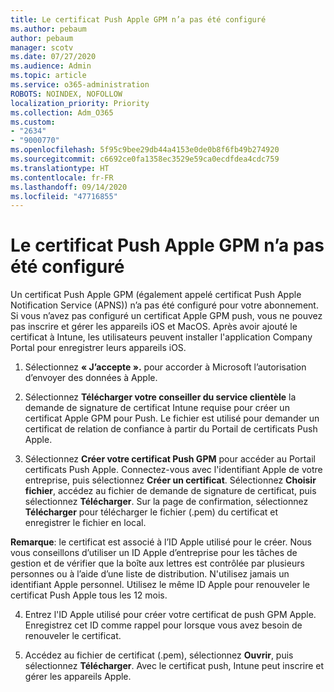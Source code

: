 ```yaml
---
title: Le certificat Push Apple GPM n’a pas été configuré
ms.author: pebaum
author: pebaum
manager: scotv
ms.date: 07/27/2020
ms.audience: Admin
ms.topic: article
ms.service: o365-administration
ROBOTS: NOINDEX, NOFOLLOW
localization_priority: Priority
ms.collection: Adm_O365
ms.custom:
- "2634"
- "9000770"
ms.openlocfilehash: 5f95c9bee29db44a4153e0de0b8f6fb49b274920
ms.sourcegitcommit: c6692ce0fa1358ec3529e59ca0ecdfdea4cdc759
ms.translationtype: HT
ms.contentlocale: fr-FR
ms.lasthandoff: 09/14/2020
ms.locfileid: "47716855"
---
```

# <a name="apple-mdm-push-certificate-has-not-been-set-up"></a>Le certificat Push Apple GPM n’a pas été configuré

Un certificat Push Apple GPM (également appelé certificat Push Apple Notification Service (APNS)) n’a pas été configuré pour votre abonnement. Si vous n’avez pas configuré un certificat Apple GPM push, vous ne pouvez pas inscrire et gérer les appareils iOS et MacOS. Après avoir ajouté le certificat à Intune, les utilisateurs peuvent installer l'application Company Portal pour enregistrer leurs appareils iOS.

1. Sélectionnez **« J’accepte ».** pour accorder à Microsoft l’autorisation d’envoyer des données à Apple.

2. Sélectionnez **Télécharger votre conseiller du service clientèle** la demande de signature de certificat Intune requise pour créer un certificat Apple GPM pour Push. Le fichier est utilisé pour demander un certificat de relation de confiance à partir du Portail de certificats Push Apple.

3. Sélectionnez **Créer votre certificat Push GPM** pour accéder au Portail certificats Push Apple. Connectez-vous avec l'identifiant Apple de votre entreprise, puis sélectionnez **Créer un certificat**. Sélectionnez **Choisir fichier**, accédez au fichier de demande de signature de certificat, puis sélectionnez **Télécharger**. Sur la page de confirmation, sélectionnez **Télécharger** pour télécharger le fichier (.pem) du certificat et enregistrer le fichier en local.
 
**Remarque**: le certificat est associé à l’ID Apple utilisé pour le créer. Nous vous conseillons d’utiliser un ID Apple d’entreprise pour les tâches de gestion et de vérifier que la boîte aux lettres est contrôlée par plusieurs personnes ou à l’aide d’une liste de distribution. N'utilisez jamais un identifiant Apple personnel. Utilisez le même ID Apple pour renouveler le certificat Push Apple tous les 12 mois.
 
4. Entrez l'ID Apple utilisé pour créer votre certificat de push GPM Apple. Enregistrez cet ID comme rappel pour lorsque vous avez besoin de renouveler le certificat.

5. Accédez au fichier de certificat (.pem), sélectionnez **Ouvrir**, puis sélectionnez **Télécharger**. Avec le certificat push, Intune peut inscrire et gérer les appareils Apple.